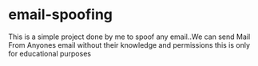 # email-spoofing
This is a simple project done by me to spoof any email..We can send Mail From Anyones email without their knowledge and permissions this is only for educational purposes 

